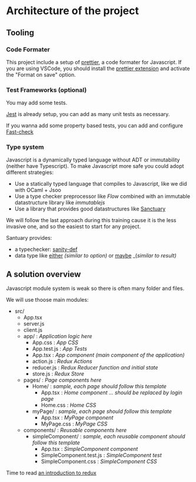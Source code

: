 # Architecture of the project

## Tooling

### Code Formater

This project include a setup of [prettier](https://prettier.io/), a code formater for Javascript.
If you are using VSCode, you should install the [prettier extension](https://marketplace.visualstudio.com/items?itemName=esbenp.prettier-vscode) and activate the "Format on save" option.

### Test Frameworks (optional)

You may add some tests.

[Jest](https://jestjs.io/docs/en/getting-started.html) is already setup, you can add as many unit tests as necessary.

If you wanna add some property based tests, you can add and configure [Fast-check](https://github.com/dubzzz/fast-check)

### Type system

Javascript is a dynamically typed language without ADT or immutability (neither have Typescript).
To make Javascript more safe you could adopt different strategies:
- Use a statically typed language that compiles to Javascript, like we did with OCaml + Jsoo
- Use a type checker preprocessor like _Flow_ combined with an immutable datastructure library like _immutablejs_
- Use a library that provides good datastructures like [Sanctuary](https://sanctuary.js.org/)

We will follow the last approach during this training cause it is the less invasive one, and so the easiest to start for any project.

Santuary provides:
- a typechecker: [sanity-def](https://sanctuary.js.org/#section:type-checking)
- data type like [either](https://sanctuary.js.org/#section:either) _(similar to option)_ or [maybe](https://sanctuary.js.org/#section:maybe) _(_similar to result)_

## A solution overview

Javascript module system is weak so there is often many folder and files.

We will use thoose main modules:
- src/
    - App.tsx
    - server.js
    - client.js
    - app/ : _Application logic here_
        - App.css : _App CSS_
        - App.test.js : _App Tests_
        - App.tsx : _App component (main component of the application)_
        - action.js : _Redux Actions_
        - reducer.js : _Redux Reducer function and initial state_
        - store.js : _Redux Store_
    - pages/ : _Page components here_
        - Home/ : _sample, each page should follow this template_
            - App.tsx : _Home component ... should be replaced by login page_
            - Home.css : _Home CSS_
        - myPage/ : _sample, each page should follow this template_
            - App.tsx : _MyPage component_
            - MyPage.css : _MyPage CSS_
    - components/ : _Reusable components here_
        - simpleComponent/ : _sample, each reusable component should follow this template_
            - App.tsx : _SimpleComponent component_
            - SimpleComponent.test.js : _SimpleComponent test_
            - SimpleComponent.css : _SimpleComponent CSS_

Time to read [an introduction to redux](./redux.md)